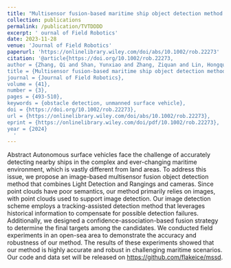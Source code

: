 ```yaml
---
title: "Multisensor fusion-based maritime ship object detection method for autonomous surface vehicles"
collection: publications
permalink: /publication/TVTDDDD
excerpt: ' ournal of Field Robotics'
date: 2023-11-28
venue: 'Journal of Field Robotics'
paperurl: 'https://onlinelibrary.wiley.com/doi/abs/10.1002/rob.22273'
citation: '@article{https://doi.org/10.1002/rob.22273,
author = {Zhang, Qi and Shan, Yunxiao and Zhang, Ziquan and Lin, Hongquan and Zhang, Yunfei and Huang, Kai},
title = {Multisensor fusion-based maritime ship object detection method for autonomous surface vehicles},
journal = {Journal of Field Robotics},
volume = {41},
number = {3},
pages = {493-510},
keywords = {obstacle detection, unmanned surface vehicle},
doi = {https://doi.org/10.1002/rob.22273},
url = {https://onlinelibrary.wiley.com/doi/abs/10.1002/rob.22273},
eprint = {https://onlinelibrary.wiley.com/doi/pdf/10.1002/rob.22273},
year = {2024}
  '
---
```

Abstract Autonomous surface vehicles face the challenge of accurately detecting nearby ships in the complex and ever-changing maritime environment, which is vastly different from land areas. To address this issue, we propose an image-based multisensor fusion object detection method that combines Light Detection and Rangings and cameras. Since point clouds have poor semantics, our method primarily relies on images, with point clouds used to support image detection. Our image detection scheme employs a tracking-assisted detection method that leverages historical information to compensate for possible detection failures. Additionally, we designed a confidence-association-based fusion strategy to determine the final targets among the candidates. We conducted field experiments in an open-sea area to demonstrate the accuracy and robustness of our method. The results of these experiments showed that our method is highly accurate and robust in challenging maritime scenarios. Our code and data set will be released on https://github.com/flakeice/mssd.
